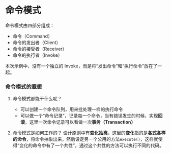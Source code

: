 命令模式
=======
命令模式由四部分组成：
*   命令（Command）
*   命令的发出者（Client）
*   命令的接受者（Receiver）
*   命令的执行者（Invoke）

本次示例中，没有一个独立的 Invoke，而是将“发出命令”和“执行命令”放在了一起。

### 命令模式的遐想
1.  命令模式都能干什么呢？
    *   可以创建一个命令队列，用来批处理一样的执行命令
    *   可以做一个“命令记录”，记录每一个命令，当有错误发生的时候，实现**回滚**，这里一次命令记录可以看做一次**事务（Transaction）**

2.  命令模式是如何工作的？
    设计原则中有**变化抽离**，这里的**变化**指的是**各式各样的命令**，将命令抽象出来，然后设定另一个公用的方法`execute()`，这样就使得“变化的命令中有了一个共性”，通过这个共性的方法可以执行不同的代码。
